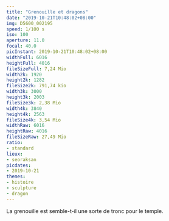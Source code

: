 ```yaml
---
title: "Grenouille et dragons"
date: "2019-10-21T10:48:02+08:00"
img: D5600_002195
speed: 1/100 s
iso: 100
aperture: 11.0
focal: 40.0
picInstant: 2019-10-21T10:48:02+08:00
widthFull: 6016
heightFull: 4016
fileSizeFull: 7,24 Mio
width2k: 1920
height2k: 1282
fileSize2k: 791,74 kio
width3k: 3000
height3k: 2003
fileSize3k: 2,38 Mio
width4k: 3840
height4k: 2563
fileSize4k: 3,54 Mio
widthRaw: 6016
heightRaw: 4016
fileSizeRaw: 27,49 Mio
ratio:
- standard
lieux:
- seoraksan
picdates:
- 2019-10-21
themes:
- histoire
- sculpture
- dragon
---
```


La grenouille est semble-t-il une sorte de tronc pour le temple.